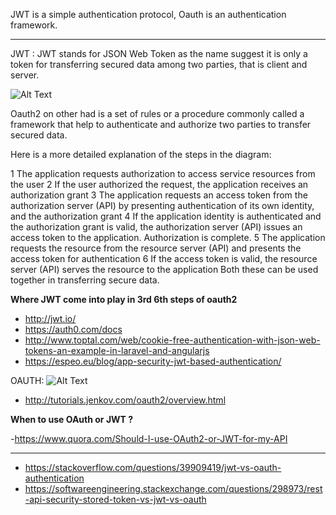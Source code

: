 
JWT is a simple authentication protocol, Oauth is an authentication framework.

-----------------------------------------------------------------------

JWT :
JWT stands for JSON Web Token as the name suggest it is only a token for transferring secured data among two parties, that is client and server.


![Alt Text](https://uploads.toptal.io/blog/image/125552/toptal-blog-image-1520247295599-b6253511e5f77cc92c6ccc019206e6e0.png)

Oauth2 on other had is a set of rules or a procedure commonly called a framework that help to authenticate and authorize two parties to transfer secured data.

Here is a more detailed explanation of the steps in the diagram:

1 The application requests authorization to access service resources from the user
2 If the user authorized the request, the application receives an authorization grant
3 The application requests an access token from the authorization server (API) by presenting authentication of its own identity, and the authorization grant
4 If the application identity is authenticated and the authorization grant is valid, the authorization server (API) issues an access token to the application. Authorization is complete.
5 The application requests the resource from the resource server (API) and presents the access token for authentication
6 If the access token is valid, the resource server (API) serves the resource to the application
Both these can be used together in transferring secure data.

**Where JWT come into play in 3rd 6th steps of oauth2**



- http://jwt.io/
- https://auth0.com/docs
- http://www.toptal.com/web/cookie-free-authentication-with-json-web-tokens-an-example-in-laravel-and-angularjs
- https://espeo.eu/blog/app-security-jwt-based-authentication/


OAUTH:
![Alt Text](https://i.stack.imgur.com/dboTu.png)

- http://tutorials.jenkov.com/oauth2/overview.html


**When to use OAuth or JWT ?**

-https://www.quora.com/Should-I-use-OAuth2-or-JWT-for-my-API

--------------------------------------------------------


- https://stackoverflow.com/questions/39909419/jwt-vs-oauth-authentication
- https://softwareengineering.stackexchange.com/questions/298973/rest-api-security-stored-token-vs-jwt-vs-oauth

